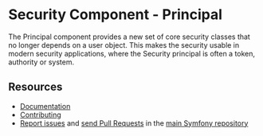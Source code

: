 Security Component - Principal
==============================

The Principal component provides a new set of core security classes that no longer depends on a user object. This makes the security usable in modern security applications, where the Security principal is often a token, authority or system.  

Resources
---------

  * [Documentation](https://symfony.com/doc/current/components/security/index.html)
  * [Contributing](https://symfony.com/doc/current/contributing/index.html)
  * [Report issues](https://github.com/symfony/symfony/issues) and
    [send Pull Requests](https://github.com/symfony/symfony/pulls)
    in the [main Symfony repository](https://github.com/symfony/symfony)
